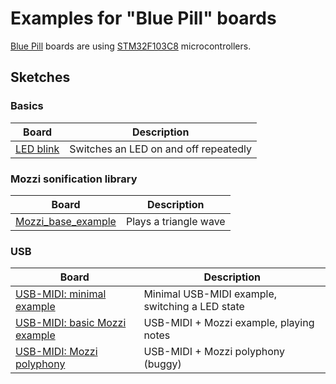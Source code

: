 # Examples for "Blue Pill" boards

[Blue Pill](https://stm32-base.org/boards/STM32F103C8T6-Blue-Pill) boards are using [STM32F103C8](https://www.st.com/en/microcontrollers-microprocessors/stm32f103c8.html) microcontrollers.

## Sketches

### Basics

| Board                                                    | Description                           |
| ---------------------------------------------------------| ------------------------------------- |
| [LED blink](/STM32_F1_Blue_Pill/LED_blink/LED_blink.ino) | Switches an LED on and off repeatedly |

### Mozzi sonification library

| Board                                                         | Description                                   |
| --------------------------------------------------------------| --------------------------------------------- |
| [Mozzi_base_example](/STM32_F1_Blue_Pill/Mozzi_base_example)  | Plays a triangle wave                         |

### USB

| Board                                                                    | Description                                     |
| ------------------------------------------------------------------------ | ----------------------------------------------- |
| [USB-MIDI: minimal example](/STM32_F1_Blue_Pill/USB_MIDI_MINIMAL)        | Minimal USB-MIDI example, switching a LED state |
| [USB-MIDI: basic Mozzi example](/STM32_F1_Blue_Pill/USB_MIDI_with_Mozzi) | USB-MIDI + Mozzi example, playing notes         |
| [USB-MIDI: Mozzi polyphony](/STM32_F1_Blue_Pill/USB_MIDI_Mozzi_poly)     | USB-MIDI + Mozzi polyphony (buggy)              |


